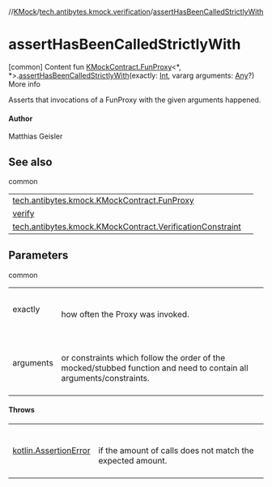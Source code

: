 //[KMock](../../index.md)/[tech.antibytes.kmock.verification](index.md)/[assertHasBeenCalledStrictlyWith](assert-has-been-called-strictly-with.md)



# assertHasBeenCalledStrictlyWith
[common]
Content
fun [KMockContract.FunProxy](../tech.antibytes.kmock/-k-mock-contract/-fun-proxy/index.md)<*, *>.[assertHasBeenCalledStrictlyWith](assert-has-been-called-strictly-with.md)(exactly: [Int](https://kotlinlang.org/api/latest/jvm/stdlib/kotlin/-int/index.html), vararg arguments: [Any](https://kotlinlang.org/api/latest/jvm/stdlib/kotlin/-any/index.html)?)
More info


Asserts that invocations of a FunProxy with the given arguments happened.



#### Author


Matthias Geisler



## See also

common

| | |
|---|---|
| <a name="tech.antibytes.kmock.verification//assertHasBeenCalledStrictlyWith/tech.antibytes.kmock.KMockContract.FunProxy[*,*]#kotlin.Int#kotlin.Array[kotlin.Any?]/PointingToDeclaration/"></a>[tech.antibytes.kmock.KMockContract.FunProxy](../tech.antibytes.kmock/-k-mock-contract/-fun-proxy/index.md)| <a name="tech.antibytes.kmock.verification//assertHasBeenCalledStrictlyWith/tech.antibytes.kmock.KMockContract.FunProxy[*,*]#kotlin.Int#kotlin.Array[kotlin.Any?]/PointingToDeclaration/"></a>|
| <a name="tech.antibytes.kmock.verification//assertHasBeenCalledStrictlyWith/tech.antibytes.kmock.KMockContract.FunProxy[*,*]#kotlin.Int#kotlin.Array[kotlin.Any?]/PointingToDeclaration/"></a>[verify](verify.md)| <a name="tech.antibytes.kmock.verification//assertHasBeenCalledStrictlyWith/tech.antibytes.kmock.KMockContract.FunProxy[*,*]#kotlin.Int#kotlin.Array[kotlin.Any?]/PointingToDeclaration/"></a>|
| <a name="tech.antibytes.kmock.verification//assertHasBeenCalledStrictlyWith/tech.antibytes.kmock.KMockContract.FunProxy[*,*]#kotlin.Int#kotlin.Array[kotlin.Any?]/PointingToDeclaration/"></a>[tech.antibytes.kmock.KMockContract.VerificationConstraint](../tech.antibytes.kmock/-k-mock-contract/-verification-constraint/index.md)| <a name="tech.antibytes.kmock.verification//assertHasBeenCalledStrictlyWith/tech.antibytes.kmock.KMockContract.FunProxy[*,*]#kotlin.Int#kotlin.Array[kotlin.Any?]/PointingToDeclaration/"></a>|



## Parameters

common

| | |
|---|---|
| <a name="tech.antibytes.kmock.verification//assertHasBeenCalledStrictlyWith/tech.antibytes.kmock.KMockContract.FunProxy[*,*]#kotlin.Int#kotlin.Array[kotlin.Any?]/PointingToDeclaration/"></a>exactly| <a name="tech.antibytes.kmock.verification//assertHasBeenCalledStrictlyWith/tech.antibytes.kmock.KMockContract.FunProxy[*,*]#kotlin.Int#kotlin.Array[kotlin.Any?]/PointingToDeclaration/"></a><br><br>how often the Proxy was invoked.<br><br>|
| <a name="tech.antibytes.kmock.verification//assertHasBeenCalledStrictlyWith/tech.antibytes.kmock.KMockContract.FunProxy[*,*]#kotlin.Int#kotlin.Array[kotlin.Any?]/PointingToDeclaration/"></a>arguments| <a name="tech.antibytes.kmock.verification//assertHasBeenCalledStrictlyWith/tech.antibytes.kmock.KMockContract.FunProxy[*,*]#kotlin.Int#kotlin.Array[kotlin.Any?]/PointingToDeclaration/"></a><br><br>or constraints which follow the order of the mocked/stubbed function and need to contain all arguments/constraints.<br><br>|



#### Throws

| | |
|---|---|
| <a name="tech.antibytes.kmock.verification//assertHasBeenCalledStrictlyWith/tech.antibytes.kmock.KMockContract.FunProxy[*,*]#kotlin.Int#kotlin.Array[kotlin.Any?]/PointingToDeclaration/"></a>[kotlin.AssertionError](https://kotlinlang.org/api/latest/jvm/stdlib/kotlin/-assertion-error/index.html)| <a name="tech.antibytes.kmock.verification//assertHasBeenCalledStrictlyWith/tech.antibytes.kmock.KMockContract.FunProxy[*,*]#kotlin.Int#kotlin.Array[kotlin.Any?]/PointingToDeclaration/"></a><br><br>if the amount of calls does not match the expected amount.<br><br>|

